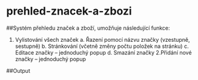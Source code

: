 # prehled-znacek-a-zbozi
##Systém přehledu značek a zboží, umožňuje následující funkce: 
1. Vylistování všech značek
a. Řazení pomocí názvu značky (vzestupně, sestupně)
b. Stránkování (včetně změny počtu položek na stránku)
c. Editace značky – jednoduchý popup
d. Smazání značky 
2.Přidání nové značky – jednoduchý popup 

##Output